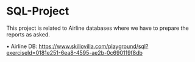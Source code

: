 # SQL-Project

This project is related to Airline databases where we have to prepare the reports as asked.

•	Airline DB: https://www.skillovilla.com/playground/sql?exerciseId=0181e251-6ea8-4595-ae2b-0c690119f8db
